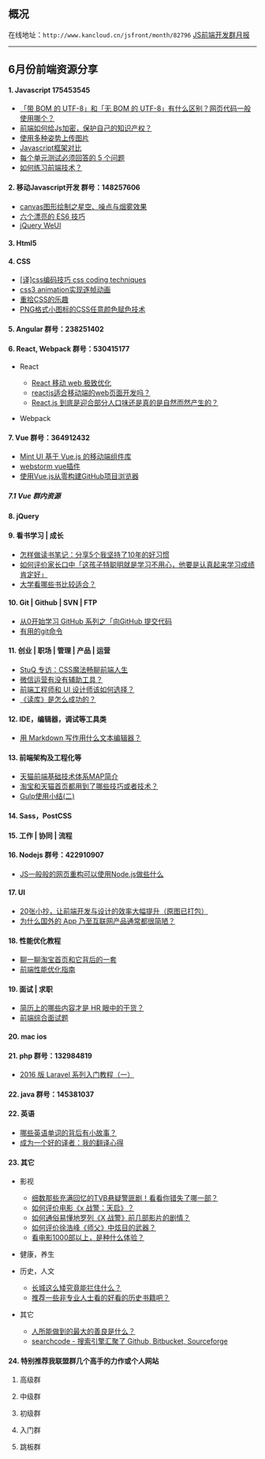 ## 概况

在线地址：`http://www.kancloud.cn/jsfront/month/82796` [JS前端开发群月报](http://www.kancloud.cn/jsfront/month/82796)

---

## 6月份前端资源分享
#### 1. Javascript 175453545
- [「带 BOM 的 UTF-8」和「无 BOM 的 UTF-8」有什么区别？网页代码一般使用哪个？](https://www.zhihu.com/question/20167122)
- [前端如何给Js加密，保护自己的知识产权？](https://www.zhihu.com/question/47047191)
- [使用多种姿势上传图片](http://mp.weixin.qq.com/s?__biz=MzI2NzExNTczMw==&mid=2653284851&idx=1&sn=9967ae75e786890d438ebbd152c0fcd5&scene=2&srcid=0530nZf2S6OdxB7w0B0188QE&from=timeline&isappinstalled=0#wechat_redirect)
- [Javascript框架对比](http://jeffcarp.github.io/frontend-hyperpolyglot/)
- [每个单元测试必须回答的 5 个问题](http://www.zcfy.cc/article/423)
- [如何练习前端技术？](https://www.zhihu.com/question/24543125)

#### 2. 移动Javascript开发 群号：148257606
- [canvas图形绘制之星空、噪点与烟雾效果](http://www.zhangxinxu.com/wordpress/2016/06/canvas-star-noise-smoke/)
- [六个漂亮的 ES6 技巧](http://www.zcfy.cc/article/346)
- [jQuery WeUI](https://github.com/lihongxun945/jquery-weui)

#### 3. Html5

#### 4. CSS
- [[译]css编码技巧 css coding techniques](https://wangmx.github.io/2016/05/29/css-coding-techniques/)
- [css3 animation实现逐帧动画](http://www.cnblogs.com/Fengzp/p/5548493.html)
- [重拾CSS的乐趣](http://www.imooc.com/learn/588)
- [PNG格式小图标的CSS任意颜色赋色技术](http://www.zhangxinxu.com/wordpress/2016/06/png-icon-change-color-by-css/)

#### 5. Angular 群号：238251402

#### 6. React, Webpack 群号：530415177
- React
    
    - [React 移动 web 极致优化](https://segmentfault.com/a/1190000005599249)
    - [reactjs适合移动端的web页面开发吗？](https://www.zhihu.com/question/33683359)
    - [React.js 到底是迎合部分人口味还是真的是自然而然产生的？](https://www.zhihu.com/question/35935368)


- Webpack


#### 7. Vue 群号：364912432
- [Mint UI 基于 Vue.js 的移动端组件库](http://mint-ui.github.io/)
- [webstorm vue插件](https://plugins.jetbrains.com/plugin/8057?pr=webStorm)
- [使用Vue.js从零构建GitHub项目浏览器](https://segmentfault.com/a/1190000005651367)

##### 7.1 Vue 群内资源


#### 8. jQuery

#### 9. 看书学习 | 成长
- [怎样做读书笔记：分享5个我坚持了10年的好习惯](http://weibo.com/2309846073/DxBBdgsNP?type=comment#_rnd1464748879539)
- [如何评价家长口中「这孩子特聪明就是学习不用心，他要是认真起来学习成绩肯定好」](https://www.zhihu.com/question/39979978)
- [大学看哪些书比较适合？](https://www.zhihu.com/question/46726145)

#### 10. Git | Github | SVN | FTP
- [从0开始学习 GitHub 系列之「向GitHub 提交代码](http://mp.weixin.qq.com/s?__biz=MzA4NTQwNDcyMA==&mid=2650661821&idx=1&sn=c6116ed82bff2d083bb152fbd8cbc38d#rd)
- [有用的git命令](http://www.ido321.com/1677.html)

#### 11. 创业 | 职场 | 管理 | 产品 | 运营
- [StuQ 专访：CSS魔法畅聊前端人生](https://github.com/cssmagic/blog/issues/60)
- [微信运营有没有辅助工具？](https://www.zhihu.com/question/20981010)
- [前端工程师和 UI 设计师该如何选择？](https://www.zhihu.com/question/21630068)
- [《读库》是怎么成功的？](https://www.zhihu.com/question/20489491)


#### 12. IDE，编辑器，调试等工具类
- [用 Markdown 写作用什么文本编辑器？](https://www.zhihu.com/question/19637157)

#### 13. 前端架构及工程化等
- [天猫前端基础技术体系MAP简介](https://zhuanlan.zhihu.com/p/21271376)
- [淘宝和天猫首页都用到了哪些技巧或者技术？](https://www.zhihu.com/question/46149490)
- [Gulp使用小结(二)](http://www.fefork.com/gulp_2/)

#### 14. Sass，PostCSS

#### 15. 工作 | 协同 | 流程

#### 16. Nodejs 群号：422910907
- [JS一般般的网页重构可以使用Node.js做些什么](http://www.zhangxinxu.com/wordpress/2016/06/csser-how-to-use-nodejs/)

#### 17. UI
- [20张小抄，让前端开发与设计的效率大幅提升（原图已打包）](http://www.uisdc.com/shortcut-list-improve-development-efficiency)
- [为什么国外的 App 乃至互联网产品通常都很简陋？](https://www.zhihu.com/question/46981059)

#### 18. 性能优化教程
- [聊一聊淘宝首页和它背后的一套](http://www.barretlee.com/blog/2016/06/02/thing-about-taobao-homepage/)
- [前端性能优化指南](https://segmentfault.com/a/1190000003646305)

#### 19. 面试 | 求职
- [简历上的哪些内容才是 HR 眼中的干货？](https://www.zhihu.com/question/39722495)
- [前端综合面试题](http://www.bishibaodian.com/writtenCircle/findQuestionByKnowledgeId?knowledge_Id=5335ff64-cab5-467f-b3ab-63958237bf2b)

#### 20. mac ios

#### 21. php 群号：132984819
- [2016 版 Laravel 系列入门教程（一）](https://github.com/johnlui/Learn-Laravel-5/issues/4)

#### 22. java 群号：145381037

#### 22. 英语
- [哪些英语单词的背后有小故事？](https://www.zhihu.com/question/37874527)
- [成为一个好的译者：我的翻译心得](https://www.h5jun.com/post/to-be-a-good-translator.html)

#### 23. 其它
- 影视

    - [细数那些充满回忆的TVB悬疑警匪剧！看看你错失了哪一部？](http://photo.weibo.com/5888120096/wbphotos/large/mid/3981240656554628/pid/006qtX0Ygw1f4enb9to73j30c8bs2hdu)
    - [如何评价电影《x 战警：天启》？](https://www.zhihu.com/question/42743135)
    - [如何通俗易懂地罗列《X 战警》前几部影片的剧情？](https://www.zhihu.com/question/23940039)
    - [如何评价徐浩峰《师父》中炫目的武器？](https://www.zhihu.com/question/38140764)
    - [看电影1000部以上，是种什么体验？](https://www.zhihu.com/question/41348958)

- 健康，养生


- 历史，人文

    - [长城这么矮究竟能拦住什么？](https://www.zhihu.com/question/25528331)
    - [推荐一些非专业人士看的好看的历史书籍吧？](https://www.zhihu.com/question/20909150)

- 其它

    - [人所能做到的最大的善良是什么？](https://www.zhihu.com/question/33947484)
    - [searchcode - 搜索引擎汇聚了 Github, Bitbucket, Sourceforge](https://searchcode.com/)


#### 24. 特别推荐我联盟群几个高手的力作或个人网站

1. 高级群


2. 中级群


3. 初级群


4. 入门群

5. 跳板群

